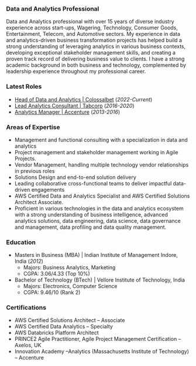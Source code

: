 ### Data and Analytics Professional

Data and Analytics professional with over 15 years of diverse industry experience across start-ups, Wagering, Technology, Consumer Goods, Entertainment, Telecom, and Automotive sectors. My experience in data and analytics-driven business transformation projects has helped build a strong understanding of leveraging analytics in various business contexts, developing exceptional stakeholder management skills, and creating a proven track record of delivering business value to clients. I have a strong academic background in both business and technology, complemented by leadership experience throughout my professional career.

### Latest Roles
- [Head of Data and Analytics \| Colossalbet](./colossalbet/) (_2022-Current_)								       		
- [Lead Analytics Consultant \| Tabcorp](./tabcorp/) (_2016-2020_)	 			        		
- [Analytics Manager \| Accenture](./accenture/) (_2013-2016_)

### Areas of Expertise
- Management and functional consulting with a specialization in data and analytics 
- Project management and stakeholder management working in Agile Projects. 
- Vendor Management, handling multiple technology vendor relationships in previous roles 
- Solutions Design and end-to-end solution delivery 
- Leading collaborative cross-functional teams to deliver impactful data-driven engagements 
- AWS Certified Data and Analytics Specialist and AWS Certified Solutions Architect Associate. 
- Proficient in various technologies in the data and analytics ecosystem with a strong understanding of business intelligence, advanced analytics solutions, data engineering, data science, data governance and management, data profiling and data quality management. 

### Education
- Masters in Business (MBA) \| Indian Institute of Management Indore, India (_2012_)
  - Majors: Business Analytics, Marketing
  - CGPA: 3.06/4.33 (Top 10%)            		
- Bachelor of Technology (BTech)	\| Vellore Institute of Technology, India
  - Majors: Electronics, Computer Science
  - CGPA: 9.46/10 (Rank 2)    

### Certifications
- AWS Certified Solutions Architect – Associate
- AWS Certified Data Analytics – Specialty
- AWS Databricks Platform Architect
- PRINCE2 Agile Practitioner, Agile Project Management Certification – Axelos, UK
- Innovation Academy –Analytics (Massachusetts Institute of Technology) – Accenture



